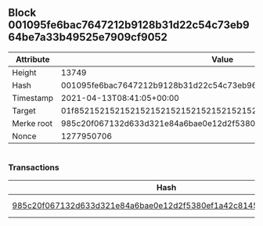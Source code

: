 ## Block 001095fe6bac7647212b9128b31d22c54c73eb964be7a33b49525e7909cf9052

Attribute | Value
--- | ---
Height | 13749
Hash | 001095fe6bac7647212b9128b31d22c54c73eb964be7a33b49525e7909cf9052
Timestamp | 2021-04-13T08:41:05+00:00
Target | 01f8521521521521521521521521521521521521521521521521521521521521
Merke root | 985c20f067132d633d321e84a6bae0e12d2f5380ef1a42c81455f9ed34e08441
Nonce | 1277950706

```

```

### Transactions

Hash | Amount
--- | ---
[985c20f067132d633d321e84a6bae0e12d2f5380ef1a42c81455f9ed34e08441](985c20f067132d633d321e84a6bae0e12d2f5380ef1a42c81455f9ed34e08441.md) | 10.00000000 SKEPTI 
